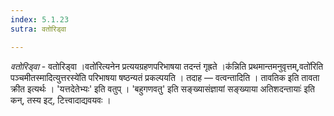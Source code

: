 ```yaml
---
index: 5.1.23
sutra: वतोरिड्वा

---
```

_वतोरिड्वा_ - वतोरिड्वा ।वतो॑रित्यनेन प्रत्ययग्रहणपरिभाषया तदन्तं गृह्रते ।क॑न्निति प्रथमान्तमनुवृत्तम्,वतो॑रिति पञ्चमीतस्मादित्युत्तरस्ये॑ति परिभाषया षष्ठन्यतं प्रकल्पयति । तदाह — वत्वन्तादिति । तावतिक इति तावता क्रीत इत्यर्थः । 'यत्तदेतेभ्यः' इति वतुप् । 'बहुगणवतु' इति सङ्ख्यासंज्ञायां सङ्ख्याया अतिशदन्तायाः॑ इति कन्, तस्य इट्, टित्त्वादाद्यवयवः ।